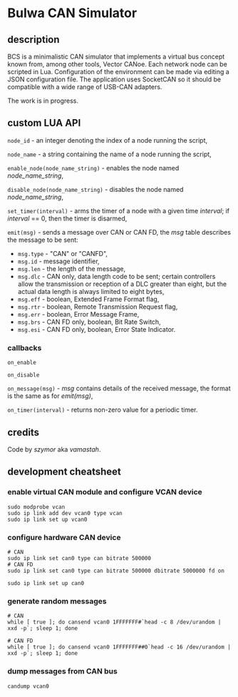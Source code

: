 # Bulwa CAN Simulator

## description

BCS is a minimalistic CAN simulator that implements a virtual bus concept known from, among other tools, Vector CANoe. Each network node can be scripted in Lua. Configuration of the environment can be made via editing a JSON configuration file. The application uses SocketCAN so it should be compatible with a wide range of USB-CAN adapters.

The work is in progress.

## custom LUA API

`node_id` - an integer denoting the index of a node running the script,

`node_name` - a string containing the name of a node running the script,

`enable_node(node_name_string)` - enables the node named *node_name_string*,

`disable_node(node_name_string)` - disables the node named *node_name_string*,

`set_timer(interval)` - arms the timer of a node with a given time *interval*; if *interval* == 0, then the timer is disarmed,

`emit(msg)` - sends a message over CAN or CAN FD, the *msg* table describes the message to be sent:
- `msg.type` - "CAN" or "CANFD",
- `msg.id` - message identifier,
- `msg.len` - the length of the message,
- `msg.dlc` - CAN only, data length code to be sent; certain controllers allow the transmission or reception of a DLC greater than eight, but the actual data length is always limited to eight bytes,
- `msg.eff` - boolean, Extended Frame Format flag,
- `msg.rtr` - boolean, Remote Transmission Request flag,
- `msg.err` - boolean, Error Message Frame,
- `msg.brs` - CAN FD only, boolean, Bit Rate Switch,
- `msg.esi` - CAN FD only, boolean, Error State Indicator.

### callbacks
`on_enable`

`on_disable`

`on_message(msg)` - *msg* contains details of the received message, the format is the same as for *emit(msg)*,

`on_timer(interval)` - returns non-zero value for a periodic timer.

## credits
Code by *szymor* aka *vamastah*.

## development cheatsheet

### enable virtual CAN module and configure VCAN device
```
sudo modprobe vcan
sudo ip link add dev vcan0 type vcan
sudo ip link set up vcan0
```

### configure hardware CAN device
```
# CAN
sudo ip link set can0 type can bitrate 500000
# CAN FD
sudo ip link set can0 type can bitrate 500000 dbitrate 5000000 fd on

sudo ip link set up can0
```

### generate random messages
```
# CAN
while [ true ]; do cansend vcan0 1FFFFFFF#`head -c 8 /dev/urandom | xxd -p`; sleep 1; done

# CAN FD
while [ true ]; do cansend vcan0 1FFFFFFF##0`head -c 16 /dev/urandom | xxd -p`; sleep 1; done
```

### dump messages from CAN bus
```
candump vcan0
```
